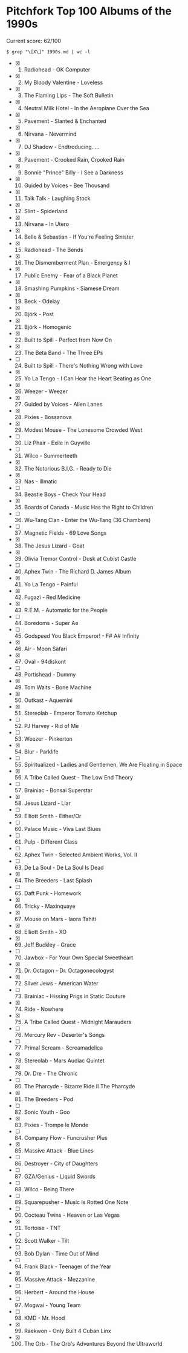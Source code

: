 Pitchfork Top 100 Albums of the 1990s
=====================================

Current score: 62/100

`$ grep "\[X\]" 1990s.md | wc -l`

- [X] 1. Radiohead - OK Computer
- [X] 2. My Bloody Valentine - Loveless
- [X] 3. The Flaming Lips - The Soft Bulletin
- [X] 4. Neutral Milk Hotel - In the Aeroplane Over the Sea
- [X] 5. Pavement - Slanted & Enchanted
- [X] 6. Nirvana - Nevermind
- [X] 7. DJ Shadow - Endtroducing.....
- [X] 8. Pavement - Crooked Rain, Crooked Rain
- [X] 9. Bonnie "Prince" Billy - I See a Darkness
- [X] 10. Guided by Voices - Bee Thousand
- [X] 11. Talk Talk - Laughing Stock
- [X] 12. Slint - Spiderland
- [X] 13. Nirvana - In Utero
- [X] 14. Belle & Sebastian - If You're Feeling Sinister
- [X] 15. Radiohead - The Bends
- [X] 16. The Dismemberment Plan - Emergency & I
- [X] 17. Public Enemy - Fear of a Black Planet
- [X] 18. Smashing Pumpkins - Siamese Dream
- [X] 19. Beck - Odelay
- [X] 20. Björk - Post
- [X] 21. Björk - Homogenic
- [X] 22. Built to Spill - Perfect from Now On
- [X] 23. The Beta Band - The Three EPs
- [ ] 24. Built to Spill - There's Nothing Wrong with Love
- [X] 25. Yo La Tengo - I Can Hear the Heart Beating as One
- [X] 26. Weezer - Weezer
- [X] 27. Guided by Voices - Alien Lanes
- [X] 28. Pixies - Bossanova
- [X] 29. Modest Mouse - The Lonesome Crowded West
- [ ] 30. Liz Phair - Exile in Guyville
- [ ] 31. Wilco - Summerteeth
- [X] 32. The Notorious B.I.G. - Ready to Die
- [X] 33. Nas - Illmatic
- [ ] 34. Beastie Boys - Check Your Head
- [X] 35. Boards of Canada - Music Has the Right to Children
- [ ] 36. Wu-Tang Clan - Enter the Wu-Tang (36 Chambers)
- [ ] 37. Magnetic Fields - 69 Love Songs
- [X] 38. The Jesus Lizard - Goat
- [X] 39. Olivia Tremor Control - Dusk at Cubist Castle
- [ ] 40. Aphex Twin - The Richard D. James Album
- [X] 41. Yo La Tengo - Painful
- [X] 42. Fugazi - Red Medicine
- [X] 43. R.E.M. - Automatic for the People
- [ ] 44. Boredoms - Super Ae
- [ ] 45. Godspeed You Black Emperor! - F# A# Infinity
- [X] 46. Air - Moon Safari
- [X] 47. Oval - 94diskont
- [ ] 48. Portishead - Dummy
- [X] 49. Tom Waits - Bone Machine
- [X] 50. Outkast - Aquemini
- [X] 51. Stereolab - Emperor Tomato Ketchup
- [ ] 52. PJ Harvey - Rid of Me
- [ ] 53. Weezer - Pinkerton
- [X] 54. Blur - Parklife
- [ ] 55. Spiritualized - Ladies and Gentlemen, We Are Floating in Space
- [X] 56. A Tribe Called Quest - The Low End Theory
- [ ] 57. Brainiac - Bonsai Superstar
- [X] 58. Jesus Lizard - Liar
- [ ] 59. Elliott Smith - Either/Or
- [ ] 60. Palace Music - Viva Last Blues
- [ ] 61. Pulp - Different Class
- [ ] 62. Aphex Twin - Selected Ambient Works, Vol. II
- [ ] 63. De La Soul - De La Soul Is Dead
- [X] 64. The Breeders - Last Splash
- [ ] 65. Daft Punk - Homework
- [X] 66. Tricky - Maxinquaye
- [X] 67. Mouse on Mars - Iaora Tahiti
- [X] 68. Elliott Smith - XO
- [X] 69. Jeff Buckley - Grace
- [ ] 70. Jawbox - For Your Own Special Sweetheart
- [X] 71. Dr. Octagon - Dr. Octagonecologyst
- [X] 72. Silver Jews - American Water
- [ ] 73. Brainiac - Hissing Prigs in Static Couture
- [X] 74. Ride - Nowhere
- [X] 75. A Tribe Called Quest - Midnight Marauders
- [ ] 76. Mercury Rev - Deserter's Songs
- [ ] 77. Primal Scream - Screamadelica
- [X] 78. Stereolab - Mars Audiac Quintet
- [X] 79. Dr. Dre - The Chronic
- [ ] 80. The Pharcyde - Bizarre Ride II The Pharcyde
- [X] 81. The Breeders - Pod
- [ ] 82. Sonic Youth - Goo
- [X] 83. Pixies - Trompe le Monde
- [ ] 84. Company Flow - Funcrusher Plus
- [X] 85. Massive Attack - Blue Lines
- [ ] 86. Destroyer - City of Daughters
- [ ] 87. GZA/Genius - Liquid Swords
- [ ] 88. Wilco - Being There
- [ ] 89. Squarepusher - Music Is Rotted One Note
- [ ] 90. Cocteau Twins - Heaven or Las Vegas
- [X] 91. Tortoise - TNT
- [ ] 92. Scott Walker - Tilt
- [ ] 93. Bob Dylan - Time Out of Mind
- [ ] 94. Frank Black - Teenager of the Year
- [X] 95. Massive Attack - Mezzanine
- [ ] 96. Herbert - Around the House
- [ ] 97. Mogwai - Young Team
- [ ] 98. KMD - Mr. Hood
- [X] 99. Raekwon - Only Built 4 Cuban Linx
- [X] 100. The Orb - The Orb's Adventures Beyond the Ultraworld
